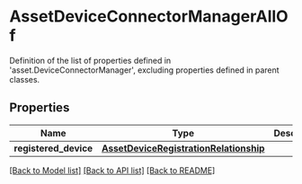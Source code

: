 # AssetDeviceConnectorManagerAllOf

Definition of the list of properties defined in 'asset.DeviceConnectorManager', excluding properties defined in parent classes.
## Properties
Name | Type | Description | Notes
------------ | ------------- | ------------- | -------------
**registered_device** | [**AssetDeviceRegistrationRelationship**](AssetDeviceRegistrationRelationship.md) |  | [optional] 

[[Back to Model list]](../README.md#documentation-for-models) [[Back to API list]](../README.md#documentation-for-api-endpoints) [[Back to README]](../README.md)


